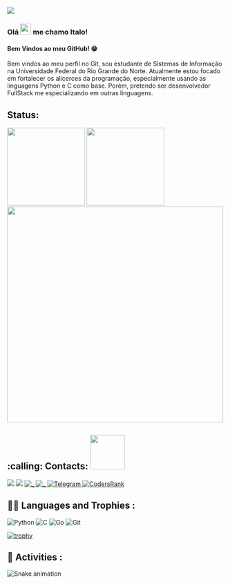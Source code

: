 
[![](https://visitcount.itsvg.in/api?id=italo-mauricio&label=Profile%20Views&color=0&icon=0&pretty=false)](https://visitcount.itsvg.in)


### Olá <img src="https://media.giphy.com/media/hvRJCLFzcasrR4ia7z/giphy.gif" width="25px"> me chamo Italo!  



#### Bem Vindos ao meu GitHub! :grin: 

Bem vindos ao meu perfil no Git, sou estudante de Sistemas de Informação na Universidade Federal do Rio Grande do Norte. Atualmente estou focado em fortalecer os alicerces da programação, especialmente usando as linguagens Python e C como base. Porém, pretendo ser desenvolvedor FullStack me especializando em outras linguagens. 


## Status:

<div>
	<img height="180em" src="https://github-readme-stats.vercel.app/api?username=italo-mauricio&theme=react&hide_border=false&include_all_commits=true&count_private=true"/>
	<img height="180em" src="https://github-readme-stats.vercel.app/api/top-langs/?username=italo-mauricio&theme=react&hide_border=false&include_all_commits=true&count_private=true&layout=compact"/>

</div>

<img align="center" width="500" src="https://github-readme-streak-stats.herokuapp.com/?user=italo-mauricio&theme=react&hide_border=false&include_all_commits=true&count_private=true" />


<h2> :calling: Contacts: <img src='https://raw.githubusercontent.com/ShahriarShafin/ShahriarShafin/main/Assets/handshake.gif' width="80px"> </h2>
<div>


[<img src = "https://img.shields.io/badge/instagram-%23E4405F.svg?&style=for-the-badge&logo=instagram&logoColor=white">](https://www.instagram.com/italomauricio1/)
<a href = "mailto:italogithub@gmail.com"><img src="https://img.shields.io/badge/Gmail-D14836?style=for-the-badge&logo=gmail&logoColor=white" target="_blank"></a>
<a id="twitter" href="https://twitter.com/aIowny" target="_blank">
<img src="https://img.shields.io/badge/Twitter-1DA1F2?style=for-the-badge&logo=twitter&logoColor=white" alt="_" />
</a>
 <a id="linkedin" href="https://www.linkedin.com/in/italo-mauricio" target="_blank">
    <img src="https://img.shields.io/badge/LinkedIn-0077B5?style=for-the-badge&logo=linkedin&logoColor=white" alt="_" />
  </a>
<a id="telegram" href="https://t.me/italomauricio1" target="_blank">
  ![Telegram](https://img.shields.io/static/v1?style=for-the-badge&message=Telegram&color=26A5E4&logo=Telegram&logoColor=FFFFFF&label=)
 </a>
[![CodersRank](https://img.shields.io/static/v1?style=for-the-badge&message=CodersRank&color=000000&logo=CodersRank&logoColor=28B463&label=)](https://profile.codersrank.io/user/italo-mauricio)





## :man_technologist: Languages and Trophies :  
  ![Python](https://img.shields.io/badge/python-110B90?style=for-the-badge&logo=python&logoColor=BCBF00)
  ![C](https://img.shields.io/static/v1?style=for-the-badge&message=C&color=222222&logo=C&logoColor=A8B9CC&label=)
  ![Go](https://img.shields.io/badge/go-110B90?style=for-the-badge&logo=go&logoColor=BCBF00)
  ![Git](https://img.shields.io/static/v1?style=for-the-badge&message=Git&color=D4AC0D&logo=Git&logoColor=FFFFFF&label=)





[![trophy](https://github-profile-trophy.vercel.app/?username=italo-mauricio&theme=onedark)](https://github.com/italo-mauricio/github-profile-trophy)


## :snake: Activities :

![Snake animation](https://github.com/italomauricio1/italo-mauricio/blob/output/github-contribution-grid-snake.svg)
